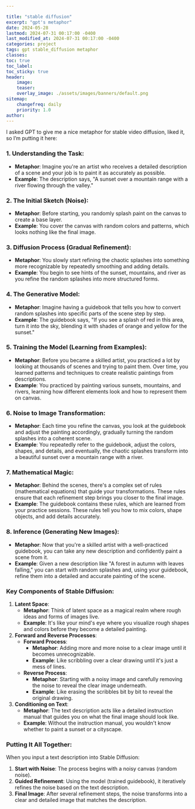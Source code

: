 ```yaml
---

title: "stable diffusion"
excerpt: "gpt's metaphor"
date: 2024-05-28
lastmod: 2024-07-31 00:17:00 -0400
last_modified_at: 2024-07-31 00:17:00 -0400
categories: project
tags: gpt stable_diffusion metaphor
classes:
toc: true
toc_label:
toc_sticky: true
header:
    image:
    teaser:
    overlay_image: ./assets/images/banners/default.png
sitemap:
    changefreq: daily
    priority: 1.0
author:
---
```


<!--postNo: 2024-07-31-->


I asked GPT to give me a nice metaphor for stable video diffusion, liked it, so I’m putting it here:


### 1. **Understanding the Task**:

- **Metaphor**: Imagine you're an artist who receives a detailed description of a scene and your job is to paint it as accurately as possible.
- **Example**: The description says, "A sunset over a mountain range with a river flowing through the valley."

### 2. **The Initial Sketch (Noise)**:

- **Metaphor**: Before starting, you randomly splash paint on the canvas to create a base layer.
- **Example**: You cover the canvas with random colors and patterns, which looks nothing like the final image.

### 3. **Diffusion Process (Gradual Refinement)**:

- **Metaphor**: You slowly start refining the chaotic splashes into something more recognizable by repeatedly smoothing and adding details.
- **Example**: You begin to see hints of the sunset, mountains, and river as you refine the random splashes into more structured forms.

### 4. **The Generative Model**:

- **Metaphor**: Imagine having a guidebook that tells you how to convert random splashes into specific parts of the scene step by step.
- **Example**: The guidebook says, "If you see a splash of red in this area, turn it into the sky, blending it with shades of orange and yellow for the sunset."

### 5. **Training the Model (Learning from Examples)**:

- **Metaphor**: Before you became a skilled artist, you practiced a lot by looking at thousands of scenes and trying to paint them. Over time, you learned patterns and techniques to create realistic paintings from descriptions.
- **Example**: You practiced by painting various sunsets, mountains, and rivers, learning how different elements look and how to represent them on canvas.

### 6. **Noise to Image Transformation**:

- **Metaphor**: Each time you refine the canvas, you look at the guidebook and adjust the painting accordingly, gradually turning the random splashes into a coherent scene.
- **Example**: You repeatedly refer to the guidebook, adjust the colors, shapes, and details, and eventually, the chaotic splashes transform into a beautiful sunset over a mountain range with a river.

### 7. **Mathematical Magic**:

- **Metaphor**: Behind the scenes, there's a complex set of rules (mathematical equations) that guide your transformations. These rules ensure that each refinement step brings you closer to the final image.
- **Example**: The guidebook contains these rules, which are learned from your practice sessions. These rules tell you how to mix colors, shape objects, and add details accurately.

### 8. **Inference (Generating New Images)**:

- **Metaphor**: Now that you're a skilled artist with a well-practiced guidebook, you can take any new description and confidently paint a scene from it.
- **Example**: Given a new description like "A forest in autumn with leaves falling," you can start with random splashes and, using your guidebook, refine them into a detailed and accurate painting of the scene.

### Key Components of Stable Diffusion:

1. **Latent Space**:
	- **Metaphor**: Think of latent space as a magical realm where rough ideas and forms of images live.
	- **Example**: It's like your mind's eye where you visualize rough shapes and colors before they become a detailed painting.
2. **Forward and Reverse Processes**:
	- **Forward Process**:
		- **Metaphor**: Adding more and more noise to a clear image until it becomes unrecognizable.
		- **Example**: Like scribbling over a clear drawing until it's just a mess of lines.
	- **Reverse Process**:
		- **Metaphor**: Starting with a noisy image and carefully removing the noise to reveal the clear image underneath.
		- **Example**: Like erasing the scribbles bit by bit to reveal the original drawing.
3. **Conditioning on Text**:
	- **Metaphor**: The text description acts like a detailed instruction manual that guides you on what the final image should look like.
	- **Example**: Without the instruction manual, you wouldn't know whether to paint a sunset or a cityscape.

### Putting It All Together:


When you input a text description into Stable Diffusion:

1. **Start with Noise**: The process begins with a noisy canvas (random noise).
2. **Guided Refinement**: Using the model (trained guidebook), it iteratively refines the noise based on the text description.
3. **Final Image**: After several refinement steps, the noise transforms into a clear and detailed image that matches the description.

